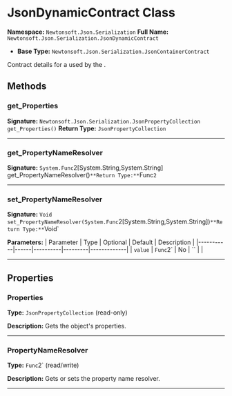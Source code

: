 # JsonDynamicContract Class

**Namespace:** `Newtonsoft.Json.Serialization`
**Full Name:** `Newtonsoft.Json.Serialization.JsonDynamicContract`
- **Base Type:** `Newtonsoft.Json.Serialization.JsonContainerContract`

Contract details for a  used by the .

## Methods

### get_Properties

**Signature:** `Newtonsoft.Json.Serialization.JsonPropertyCollection get_Properties()`
**Return Type:** `JsonPropertyCollection`

---

### get_PropertyNameResolver

**Signature:** `System.Func`2[System.String,System.String] get_PropertyNameResolver()`
**Return Type:** `Func`2`

---

### set_PropertyNameResolver

**Signature:** `Void set_PropertyNameResolver(System.Func`2[System.String,System.String])`
**Return Type:** `Void`

**Parameters:**
| Parameter | Type | Optional | Default | Description |
|-----------|------|----------|---------|-------------|
| `value` | `Func`2` | No | `` |  |

---

## Properties

### Properties

**Type:** `JsonPropertyCollection` (read-only)

**Description:** Gets the object's properties.

---

### PropertyNameResolver

**Type:** `Func`2` (read/write)

**Description:** Gets or sets the property name resolver.

---